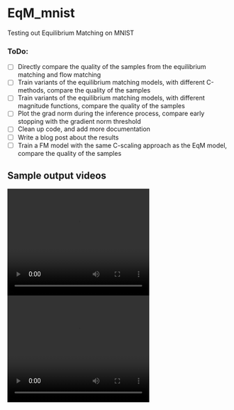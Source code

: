 # EqM_mnist
Testing out Equilibrium Matching on MNIST

### ToDo:

- [ ] Directly compare the quality of the samples from the equilibrium matching and flow matching
- [ ] Train variants of the equilibrium matching models, with different C-methods, compare the quality of the samples
- [ ] Train variants of the equilibrium matching models, with different magnitude functions, compare the quality of the samples
- [ ] Plot the grad norm during the inference process, compare early stopping with the gradient norm threshold
- [ ] Clean up code, and add more documentation
- [ ] Write a blog post about the results
- [ ] Train a FM model with the same C-scaling approach as the EqM model, compare the quality of the samples
## Sample output videos
<video src="https://github.com/user-attachments/assets/19e33a05-b8cb-4e39-bb6e-373c0b3648ef"  width="320" height="240" controls></video>
<video src="https://github.com/user-attachments/assets/87e6a0c5-3b2c-4d10-8bf5-631c957e2fd4"  width="320" height="240" controls></video>